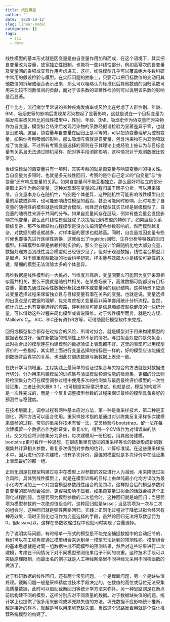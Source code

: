 ```yaml
---
title: 线性模型
author: ''
date: '2020-10-12'
slug: linear-model
categories: []
tags:
  - sci
  - data
---
```


线性模型的基本形式就是因变量是由自变量作用加和而成，在这个语境下，其实把自变量改为变量，放宽独立性限制，也能将一些非线性部分，例如高幂次的自变量及变量间的乘积或交互作用考虑进去，这样，线性模型几乎可以覆盖绝大多数科研中常用的假设检验与模型。在实际问题的抽象上，只要可以把目标数值的变动用其他数值的拆解或组合表示出来，那么可以粗略认为标准化后其他数值的回归系数可用来比较不同数值间的贡献，而对于该系数的显著性检验则可以说明该系数的影响是否显著。

打个比方，流行病学里常说的某种疾病发病率或风险比在考虑了人群性别、年龄、BMI、吸烟史等的影响后发现某污染物起了显著影响，这就是说在一个目标变量为病发病率或风险比的线性模型中，性别、年龄、BMI、吸烟史作为协变量而污染物作为自变量，模型拟合结束后发现污染物的系数经假设检验为显著差异于零，也就是没影响。这里，协变量与自变量在回归上是平等的，可以把协变量理解为控制变量，如果你考察吸烟的影响，那么吸烟与否就是自变量，包含污染物在内其他项就成了协变量。不过所有考察变量选择的原则在于其理论上或经验上被认为与目标变量有关系且无法通过随机采样、配对等手段消除影响，这种情况对于观测数据比较常见。

当线性模型的自变量只有一项时，其实考察的就是自变量与响应变量间的相关性。当自变量为多项时，也就是多元线性回归，考察的是你自己定义的“自变量”与“协变量”还有响应变量的关系。如果自变量间不能互相独立，那么最好将独立的部分提取出来作为新的变量，这种发现潜在变量的过程归属于因子分析，可以用来降维。自变量本身存在随机性，特别是个体差异，这种随机性可能影响线性模型自变量的系数或斜率，也可能影响线性模型的截距，甚至可能同时影响，此时考虑了自变量的随机性的模型就是线性混合模型。线性混合模型其实已经是层级模型了，自变量的随机性来源于共同的分布。如果自变量间存在层级，例如有些变量会直接影响其他变量，那么此时线性模型就成了决策/回归树模型的特例了。如果层级关系错综复杂，那不依赖结构方程模型是没办法搞清楚各参数影响的。然而模型越复杂，对数据的假设就越多，对样本量的要求也就越高。同时，自变量或因变量有些时候也要事先进行连续性转换，这就给出了logistics回归、生存分析等特殊的回归模型。科研模型如果是依赖控制实验的，那么会在设计阶段随机化绝大部分变量，数据处理方面到线性混合模型就已经很少见了。但对于观测数据，线性混合模型只是起点，对于侧重观察数据的社会科学研究，样本量与效应大小是结论可靠性的关键，精细的模型无法消除太多的个体差异。

高维数据是线性模型的一大挑战，当维度升高后，变量间要么可能因为变异来源相似而共相关，要么干脆就是随机共相关。在某些场景下，高维数据可能都没有目标变量，需要先通过探索性数据分析找出样本或变量间的组织结构。这种场景下应通过变量选择过程来保留独立且与目标变量有潜在关系的变量。也就是说，变量选择的出发点是对数据的理解，优先考虑相关变量而非简单套用统计分析流程。当然，统计方法上也有变量选择的套路，评判标准可能是信息熵或模型稳健度的一些统计量，可以借助这些过程来简化模型或者说降维。对于线性模型而言，就是均方误、Mallow’s $C_p$、AIC、BIC还有调节R方等，可借助回归模型软件来完成。

回归或模型拟合都存在过拟合的风险，所谓过拟合，就是模型对于用来构建模型的数据表现良好，但在新数据的预测性上却不足的情况。与过拟合对应的是欠拟合，此时拟合出的模型连在构建模型的数据验证上表现都不好。这里的表现可以用模型评价的一些指标，其实跟上面进行变量选择的指标是一样的，好的模型应该能捕捉到数据背后真实的关系，也因此在训练数据与新数据上表现一致。

在统计学习领域里，工程实践上最简单的验证过拟合与欠拟合的方法就是对数据进行切分，分为用来构建模型的训练集与验证模型预测性能的检测集，更细的分法则将检测集分为可在模型调参过程中使用多次的检测集与最后最终评价模型的一次性验证集，三者比例大概6:3:1，也可根据实际情况来定。也就是说，模型的构建不是一次性完成的，而是一个反复调整模型参数的过程来保证最终的模型具备良好的预测性与稳健度。

在技术层面上，调参过程有两种基本应对方法，第一种是重采样技术，第二种是正则化，两种方法可以组合使用。重采样技术指的是通过对训练集反复采样多次建模来调参的过程。常见的重采样技术有留一法，交叉检验与bootstrap。留一法在每次建模留一个数据点作为验证集，重复n次，得到一个CV值作为对错误率的估计。交叉检验将训练集分为多份，每次建模用一份检验，用其他份建模。bootstrap更可看作一种思想，在训练集里有放回的重采样等长的数据形成新的数据集并计算相关参数，重复多次得到对参数的估计，计算标准误。在这些重采样技术中，因为进行的多次建模，也有多次评价，最佳的模型就是多次评价中在验证集上表现最好的那一组。

正则化则是在模型构建过程中在模型上对参数的效应进行人为减弱，用来降低过拟合风险。具体到线性模型上，就是在模型训练的目标上由单纯最小化均方误改为最小化均方误加上一个对包含模型参数线性组合的惩罚项，这样拟合后的模型参数对自变量的影响就会减弱，更容易影响不显著，如果自变量过拟合的话就会被这个正则化过程削弱。当惩罚项为模型参数的二次组合时，这种回归就是岭回归；当惩罚项为模型参数的一次绝对值组合时，这种回归就是lasso；当惩罚项为一次与二次的组合时，这种回归就是弹性网络回归。实践上正则化过程对于降低过拟合经常有神奇效果，同时正则化也可作为变量选择的手段，虽然岭回归无法将系数惩罚为0，但lasso可以，这样在参数收缩过程中也就同时实现了变量选择。

为了说明实际问题，有时候单一形式的模型是不能完全捕捉数据中的变动细节的，我们可以在工程角度通过模型组合来达到单一模型无法达到的预测性能。模型组合的基本思想就是对同一组数据生成不同模型的预测结果，然后对这些结果进行二次建模，考虑在不同情况下对不同模型预测结果给予不同的权重。这种技术手段可以突破原理限制，而最出名的例子就是人工神经网络里不同神经元采用不同核函数的做法了。

对于科研数据的线性回归，还有两个常见问题，一个是截断问题，另一个是缺失值处理。截断问题一般是采样精度或技术手段决定的，在数值的高位或低位无法采集高质量数据，此时可以借助截断回归等统计学方法来弥补。另一种思路则是在断点前后构建不同的模型，这样分别应对不同质量的数据。对于数据缺失值的问题，统计学上也提供了很多用来删除或填充缺失值的方法，填充数据不应影响统计推断，越是接近的样本，就越是可以用来填充缺失值，当然这个思路反着用就是个性化推荐系统模型的构建了。
